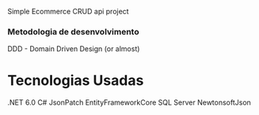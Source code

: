 Simple Ecommerce CRUD api project

### Metodologia de desenvolvimento
DDD - Domain Driven Design (or almost)

# Tecnologias Usadas
.NET 6.0
C#
JsonPatch
EntityFrameworkCore
SQL Server
NewtonsoftJson